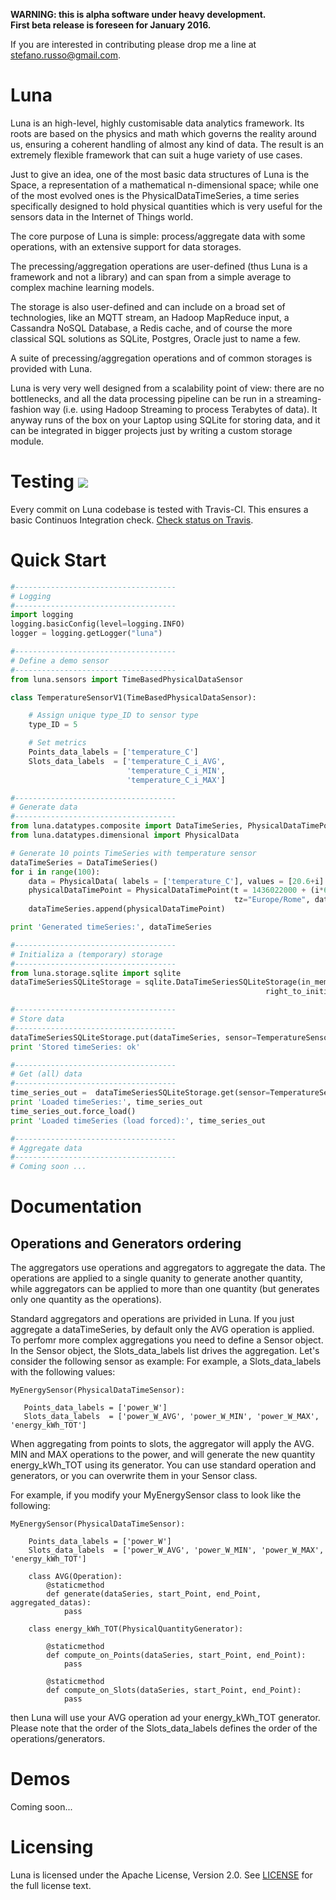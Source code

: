 
**WARNING: this is alpha software under heavy development.**  
**First beta release is foreseen for January 2016.**

If you are interested in contributing please drop me a line at stefano.russo@gmail.com.


Luna
====

Luna is an high-level, highly customisable data analytics framework. Its roots are based on the physics and math which governs the reality around us, ensuring a coherent handling of almost any kind of data. The result is an extremely flexible framework that can suit a huge variety of use cases.


Just to give an idea, one of the most basic data structures of Luna is the Space, a representation of a mathematical n-dimensional space; while one of the most evolved ones is the PhysicalDataTimeSeries, a time series specifically designed to hold physical quantities which is very useful for the sensors data in the Internet of Things world. 

The core purpose of Luna is simple: process/aggregate data with some operations, with an extensive support for data storages.

The precessing/aggregation operations are user-defined (thus Luna is a framework and not a library) and can span from a simple average to complex machine learning models. 

The storage is also user-defined and can include on a broad set of technologies, like an MQTT stream, an Hadoop MapReduce input, a Cassandra NoSQL Database, a Redis cache, and of course the more classical SQL solutions as SQLite, Postgres, Oracle just to name a few.

A suite of precessing/aggregation operations and of common storages is provided with Luna.

Luna is very very well designed from a scalability point of view: there are no bottlenecks, and all the data processing pipeline can be run in a streaming-fashion way (i.e. using Hadoop Streaming to process Terabytes of data). It anyway runs of the box on your Laptop using SQLite for storing data, and it can be integrated in bigger projects just by writing a custom storage module.

# Testing ![](https://api.travis-ci.org/sarusso/Luna.svg) 

Every commit on Luna codebase is tested with Travis-CI. This ensures a 
basic Continuos Integration check. [Check status on Travis](https://travis-ci.org/sarusso/Luna/).


# Quick Start

```python
#------------------------------------
# Logging
#------------------------------------
import logging
logging.basicConfig(level=logging.INFO)
logger = logging.getLogger("luna")

#------------------------------------
# Define a demo sensor
#------------------------------------
from luna.sensors import TimeBasedPhysicalDataSensor

class TemperatureSensorV1(TimeBasedPhysicalDataSensor):

    # Assign unique type_ID to sensor type
    type_ID = 5

    # Set metrics
    Points_data_labels = ['temperature_C']
    Slots_data_labels  = ['temperature_C_i_AVG', 
                          'temperature_C_i_MIN',
                          'temperature_C_i_MAX']

#------------------------------------
# Generate data
#------------------------------------
from luna.datatypes.composite import DataTimeSeries, PhysicalDataTimePoint
from luna.datatypes.dimensional import PhysicalData

# Generate 10 points TimeSeries with temperature sensor
dataTimeSeries = DataTimeSeries()
for i in range(100):
    data = PhysicalData( labels = ['temperature_C'], values = [20.6+i] ) 
    physicalDataTimePoint = PhysicalDataTimePoint(t = 1436022000 + (i*6),
                                                  tz="Europe/Rome", data=data)
    dataTimeSeries.append(physicalDataTimePoint)

print 'Generated timeSeries:', dataTimeSeries

#------------------------------------
# Initializa a (temporary) storage
#------------------------------------
from luna.storage.sqlite import sqlite
dataTimeSeriesSQLiteStorage = sqlite.DataTimeSeriesSQLiteStorage(in_memory=True,
                                                         right_to_initialize=True)

#------------------------------------
# Store data
#------------------------------------
dataTimeSeriesSQLiteStorage.put(dataTimeSeries, sensor=TemperatureSensorV1('sensor_id_1'))
print 'Stored timeSeries: ok'

#------------------------------------
# Get (all) data
#------------------------------------
time_series_out =  dataTimeSeriesSQLiteStorage.get(sensor=TemperatureSensorV1('sensor_id_1'))
print 'Loaded timeSeries:', time_series_out
time_series_out.force_load()
print 'Loaded timeSeries (load forced):', time_series_out

#------------------------------------
# Aggregate data
#------------------------------------
# Coming soon ...

```


# Documentation

## Operations and Generators ordering

The aggregators use operations and aggregators to aggregate the data. The operations are applied to a single quanity to generate another quantity,
while aggregators can be applied to more than one quantity (but generates only one quantity as the operations).

Standard aggregators and operations are privided in Luna. If you just aggregate a dataTimeSeries, by default only the AVG operation is applied.
To perfomr more complex aggregations you need to define a Sensor object. In the Sensor object, the Slots_data_labels list drives the aggregation.
Let's consider the following sensor as example:
For example, a Slots_data_labels with the following values:
    
    MyEnergySensor(PhysicalDataTimeSensor):
    
       Points_data_labels = ['power_W']
       Slots_data_labels  = ['power_W_AVG', 'power_W_MIN', 'power_W_MAX', 'energy_kWh_TOT']
    
When aggregating from points to slots, the aggregator will apply the AVG. MIN and MAX operations to the power, and 
will generate the new quantity energy_kWh_TOT using its generator. You can use standard operation and generators, 
or you can overwrite them in your Sensor class.

For example, if you modify your MyEnergySensor class to look like the following:

    MyEnergySensor(PhysicalDataTimeSensor):
    
        Points_data_labels = ['power_W']
        Slots_data_labels  = ['power_W_AVG', 'power_W_MIN', 'power_W_MAX', 'energy_kWh_TOT']
       
        class AVG(Operation):
            @staticmethod
            def generate(dataSeries, start_Point, end_Point, aggregated_datas):
                pass
       
        class energy_kWh_TOT(PhysicalQuantityGenerator):
       
            @staticmethod
            def compute_on_Points(dataSeries, start_Point, end_Point):
                pass

            @staticmethod
            def compute_on_Slots(dataSeries, start_Point, end_Point):
                pass

then Luna will use your AVG operation ad your energy_kWh_TOT generator. Please note that the order of the Slots_data_labels defines the order of the
operations/generators.

# Demos

Coming soon...


# Licensing
Luna is licensed under the Apache License, Version 2.0. See
[LICENSE](https://raw.githubusercontent.com/sarusso/Luna/master/LICENSE) for the full
license text.






